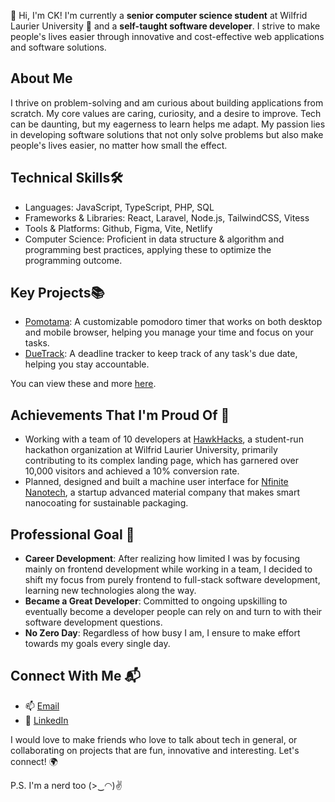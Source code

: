 👋 Hi, I'm CK! I'm currently a **senior computer science student** at Wilfrid Laurier University 🏫 and a **self-taught software developer**. I strive to make people's lives easier through innovative and cost-effective web applications and software solutions.

## About Me
I thrive on problem-solving and am curious about building applications from scratch. My core values are caring, curiosity, and a desire to improve. Tech can be daunting, but my eagerness to learn helps me adapt. My passion lies in developing software solutions that not only solve problems but also make people's lives easier, no matter how small the effect.

## Technical Skills🛠️
- Languages: JavaScript, TypeScript, PHP, SQL
- Frameworks & Libraries: React, Laravel, Node.js, TailwindCSS, Vitess
- Tools & Platforms: Github, Figma, Vite, Netlify
- Computer Science: Proficient in data structure & algorithm and programming best practices, applying these to optimize the programming outcome.

## Key Projects📚
- [Pomotama](https://pomotama.netlify.app/): A customizable pomodoro timer that works on both desktop and mobile browser, helping you manage your time and focus on your tasks.
- [DueTrack](https://duetrack.netlify.app/): A deadline tracker to keep track of any task's due date, helping you stay accountable.

You can view these and more [here](https://cheekianteoh.me/).

## Achievements That I'm Proud Of 🌟
- Working with a team of 10 developers at [HawkHacks](https://hawkhacks.ca/), a student-run hackathon organization at Wilfrid Laurier University, primarily contributing to its complex landing page, which has garnered over 10,000 visitors and achieved a 10% conversion rate.
- Planned, designed and built a machine user interface for [Nfinite Nanotech](https://www.nfinitenano.com/), a startup advanced material company that makes smart nanocoating for sustainable packaging.

## Professional Goal 🚀
- **Career Development**: After realizing how limited I was by focusing mainly on frontend development while working in a team, I decided to shift my focus from purely frontend to full-stack software development, learning new technologies along the way.
- **Became a Great Developer**: Committed to ongoing upskilling to eventually become a developer people can rely on and turn to with their software development questions.
- **No Zero Day**: Regardless of how busy I am, I ensure to make effort towards my goals every single day.

## Connect With Me 📬
- 📫 [Email](mailto:teoh4770@mylaurier.ca)
- 🔗 [LinkedIn](https://www.linkedin.com/in/cheekianteoh/)

I would love to make friends who love to talk about tech in general, or collaborating on projects that are fun, innovative and interesting. Let's connect! 🌍

P.S. I'm a nerd too (>‿◠)✌
